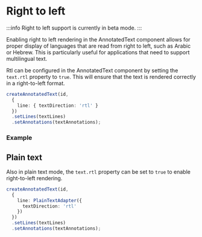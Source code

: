 # Right to left

:::info
Right to left support is currently in beta mode.
:::

Enabling right to left rendering in the AnnotatedText component allows for proper display of languages that are read
from right to left, such as Arabic or Hebrew. This is particularly useful for applications that need to support
multilingual text.

Rtl can be configured in the AnnotatedText component by setting the `text.rtl` property to `true`. This will ensure that
the text is rendered correctly in a right-to-left format.

```typescript
createAnnotatedText(id,
  {
    line: { textDirection: 'rtl' }
  })
  .setLines(textLines)
  .setAnnotations(textAnnotations);
```

### Example

<script setup>
//
import { onMounted, onUnmounted, watch, watchEffect } from "vue";
import { createAnnotatedText } from "@ghentcdh/vue-component-annotated-text";
import { lines, annotations, waitUntilElementExists } from "@demo";

const textAnnotations = annotations;
const textLines = lines;
const id = `rtl`;

waitUntilElementExists(id).then((element) => {
    const textAnnotation = createAnnotatedText(id, 
        {
           line: {textDirection: 'rtl',},
            annotation: {
                create: true,
                edit: true
            },
        }, 
    )
    .setLines(textLines)
    .setAnnotations(textAnnotations);
});

</script>

## Plain text

Also in plain text mode, the `text.rtl` property can be set to `true` to enable right-to-left rendering.

```typescript
createAnnotatedText(id,
  {
    line: PlainTextAdapter({
      textDirection: 'rtl'
    })
  })
  .setLines(textLines)
  .setAnnotations(textAnnotations);
```

<div id="plain-text-example"></div>

<script setup>
//
import { onMounted, onUnmounted, watch, watchEffect } from "vue";
import { createAnnotatedText, PlainTextAdapter } from "@ghentcdh/vue-component-annotated-text";
import { waitUntilElementExists, plainText } from "@demo";
const id = `plain-text-example`;

waitUntilElementExists(id).then((element) => {
    createAnnotatedText(id,
        {
            line: PlainTextAdapter({
                textDirection: 'rtl'
            })
        }, 
        { actions: {
            create: true, 
            edit: true
        }})
    .setLines(plainText.text)
    .setAnnotations(plainText.annotations);
});
</script>
